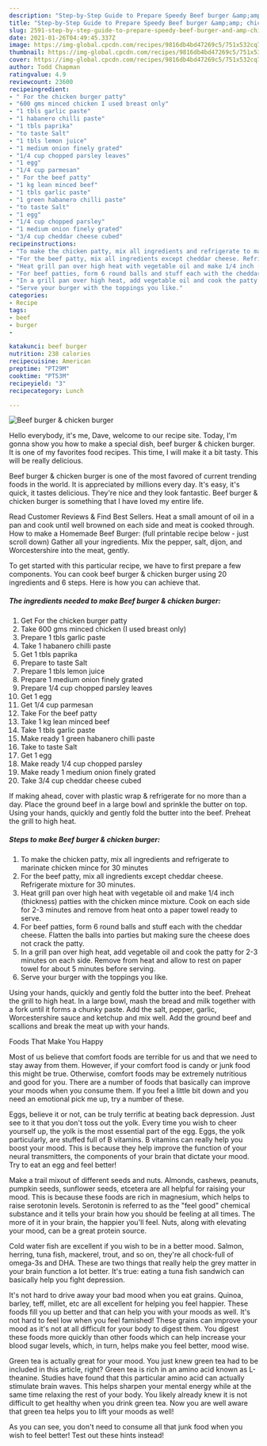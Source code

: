 ```yaml
---
description: "Step-by-Step Guide to Prepare Speedy Beef burger &amp;amp; chicken burger"
title: "Step-by-Step Guide to Prepare Speedy Beef burger &amp;amp; chicken burger"
slug: 2591-step-by-step-guide-to-prepare-speedy-beef-burger-and-amp-chicken-burger
date: 2021-01-26T04:49:45.337Z
image: https://img-global.cpcdn.com/recipes/9816db4bd47269c5/751x532cq70/beef-burger-chicken-burger-recipe-main-photo.jpg
thumbnail: https://img-global.cpcdn.com/recipes/9816db4bd47269c5/751x532cq70/beef-burger-chicken-burger-recipe-main-photo.jpg
cover: https://img-global.cpcdn.com/recipes/9816db4bd47269c5/751x532cq70/beef-burger-chicken-burger-recipe-main-photo.jpg
author: Todd Chapman
ratingvalue: 4.9
reviewcount: 23600
recipeingredient:
- " For the chicken burger patty"
- "600 gms minced chicken I used breast only"
- "1 tbls garlic paste"
- "1 habanero chilli paste"
- "1 tbls paprika"
- "to taste Salt"
- "1 tbls lemon juice"
- "1 medium onion finely grated"
- "1/4 cup chopped parsley leaves"
- "1 egg"
- "1/4 cup parmesan"
- " For the beef patty"
- "1 kg lean minced beef"
- "1 tbls garlic paste"
- "1 green habanero chilli paste"
- "to taste Salt"
- "1 egg"
- "1/4 cup chopped parsley"
- "1 medium onion finely grated"
- "3/4 cup cheddar cheese cubed"
recipeinstructions:
- "To make the chicken patty, mix all ingredients and refrigerate to marinate chicken mince for 30 minutes"
- "For the beef patty, mix all ingredients except cheddar cheese. Refrigerate mixture for 30 minutes."
- "Heat grill pan over high heat with vegetable oil and make 1/4 inch (thickness) patties with the chicken mince mixture. Cook on each side for 2-3 minutes and remove from heat onto a paper towel ready to serve."
- "For beef patties, form 6 round balls and stuff each with the cheddar cheese. Flatten the balls into parties but making sure the cheese does not crack the patty."
- "In a grill pan over high heat, add vegetable oil and cook the patty for 2-3 minutes on each side. Remove from heat and allow to rest on paper towel for about 5 minutes before serving."
- "Serve your burger with the toppings you like."
categories:
- Recipe
tags:
- beef
- burger
- 

katakunci: beef burger  
nutrition: 238 calories
recipecuisine: American
preptime: "PT29M"
cooktime: "PT53M"
recipeyield: "3"
recipecategory: Lunch

---
```



![Beef burger &amp; chicken burger](https://img-global.cpcdn.com/recipes/9816db4bd47269c5/751x532cq70/beef-burger-chicken-burger-recipe-main-photo.jpg)

Hello everybody, it's me, Dave, welcome to our recipe site. Today, I'm gonna show you how to make a special dish, beef burger &amp; chicken burger. It is one of my favorites food recipes. This time, I will make it a bit tasty. This will be really delicious.

Beef burger &amp; chicken burger is one of the most favored of current trending foods in the world. It is appreciated by millions every day. It's easy, it's quick, it tastes delicious. They're nice and they look fantastic. Beef burger &amp; chicken burger is something that I have loved my entire life.

Read Customer Reviews &amp; Find Best Sellers. Heat a small amount of oil in a pan and cook until well browned on each side and meat is cooked through. How to make a Homemade Beef Burger: (full printable recipe below - just scroll down) Gather all your ingredients. Mix the pepper, salt, dijon, and Worcestershire into the meat, gently.


To get started with this particular recipe, we have to first prepare a few components. You can cook beef burger &amp; chicken burger using 20 ingredients and 6 steps. Here is how you can achieve that.

<!--inarticleads1-->

##### The ingredients needed to make Beef burger &amp; chicken burger:

1. Get  For the chicken burger patty
1. Take 600 gms minced chicken (I used breast only)
1. Prepare 1 tbls garlic paste
1. Take 1 habanero chilli paste
1. Get 1 tbls paprika
1. Prepare to taste Salt
1. Prepare 1 tbls lemon juice
1. Prepare 1 medium onion finely grated
1. Prepare 1/4 cup chopped parsley leaves
1. Get 1 egg
1. Get 1/4 cup parmesan
1. Take  For the beef patty
1. Take 1 kg lean minced beef
1. Take 1 tbls garlic paste
1. Make ready 1 green habanero chilli paste
1. Take to taste Salt
1. Get 1 egg
1. Make ready 1/4 cup chopped parsley
1. Make ready 1 medium onion finely grated
1. Take 3/4 cup cheddar cheese cubed


If making ahead, cover with plastic wrap &amp; refrigerate for no more than a day. Place the ground beef in a large bowl and sprinkle the butter on top. Using your hands, quickly and gently fold the butter into the beef. Preheat the grill to high heat. 

<!--inarticleads2-->

##### Steps to make Beef burger &amp; chicken burger:

1. To make the chicken patty, mix all ingredients and refrigerate to marinate chicken mince for 30 minutes
1. For the beef patty, mix all ingredients except cheddar cheese. Refrigerate mixture for 30 minutes.
1. Heat grill pan over high heat with vegetable oil and make 1/4 inch (thickness) patties with the chicken mince mixture. Cook on each side for 2-3 minutes and remove from heat onto a paper towel ready to serve.
1. For beef patties, form 6 round balls and stuff each with the cheddar cheese. Flatten the balls into parties but making sure the cheese does not crack the patty.
1. In a grill pan over high heat, add vegetable oil and cook the patty for 2-3 minutes on each side. Remove from heat and allow to rest on paper towel for about 5 minutes before serving.
1. Serve your burger with the toppings you like.


Using your hands, quickly and gently fold the butter into the beef. Preheat the grill to high heat. In a large bowl, mash the bread and milk together with a fork until it forms a chunky paste. Add the salt, pepper, garlic, Worcestershire sauce and ketchup and mix well. Add the ground beef and scallions and break the meat up with your hands. 

Foods That Make You Happy


Most of us believe that comfort foods are terrible for us and that we need to stay away from them. However, if your comfort food is candy or junk food this might be true. Otherwise, comfort foods may be extremely nutritious and good for you. There are a number of foods that basically can improve your moods when you consume them. If you feel a little bit down and you need an emotional pick me up, try a number of these.

Eggs, believe it or not, can be truly terrific at beating back depression. Just see to it that you don't toss out the yolk. Every time you wish to cheer yourself up, the yolk is the most essential part of the egg. Eggs, the yolk particularly, are stuffed full of B vitamins. B vitamins can really help you boost your mood. This is because they help improve the function of your neural transmitters, the components of your brain that dictate your mood. Try to eat an egg and feel better!

Make a trail mixout of different seeds and nuts. Almonds, cashews, peanuts, pumpkin seeds, sunflower seeds, etcetera are all helpful for raising your mood. This is because these foods are rich in magnesium, which helps to raise serotonin levels. Serotonin is referred to as the "feel good" chemical substance and it tells your brain how you should be feeling at all times. The more of it in your brain, the happier you'll feel. Nuts, along with elevating your mood, can be a great protein source.

Cold water fish are excellent if you wish to be in a better mood. Salmon, herring, tuna fish, mackerel, trout, and so on, they're all chock-full of omega-3s and DHA. These are two things that really help the grey matter in your brain function a lot better. It's true: eating a tuna fish sandwich can basically help you fight depression. 

It's not hard to drive away your bad mood when you eat grains. Quinoa, barley, teff, millet, etc are all excellent for helping you feel happier. These foods fill you up better and that can help you with your moods as well. It's not hard to feel low when you feel famished! These grains can improve your mood as it's not at all difficult for your body to digest them. You digest these foods more quickly than other foods which can help increase your blood sugar levels, which, in turn, helps make you feel better, mood wise.

Green tea is actually great for your mood. You just knew green tea had to be included in this article, right? Green tea is rich in an amino acid known as L-theanine. Studies have found that this particular amino acid can actually stimulate brain waves. This helps sharpen your mental energy while at the same time relaxing the rest of your body. You likely already knew it is not difficult to get healthy when you drink green tea. Now you are well aware that green tea helps you to lift your moods as well!

As you can see, you don't need to consume all that junk food when you wish to feel better! Test out  these hints  instead!


